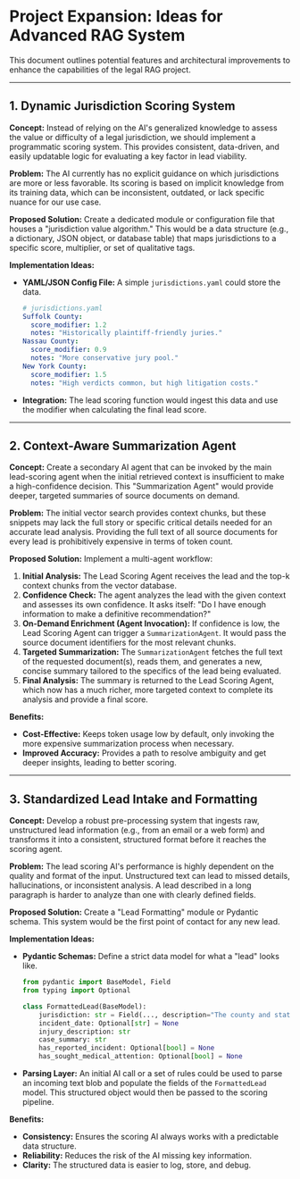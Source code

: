 # Project Expansion: Ideas for Advanced RAG System

This document outlines potential features and architectural improvements to enhance the capabilities of the legal RAG project.

---

## 1. Dynamic Jurisdiction Scoring System

**Concept:**
Instead of relying on the AI's generalized knowledge to assess the value or difficulty of a legal jurisdiction, we should implement a programmatic scoring system. This provides consistent, data-driven, and easily updatable logic for evaluating a key factor in lead viability.

**Problem:**
The AI currently has no explicit guidance on which jurisdictions are more or less favorable. Its scoring is based on implicit knowledge from its training data, which can be inconsistent, outdated, or lack specific nuance for our use case.

**Proposed Solution:**
Create a dedicated module or configuration file that houses a "jurisdiction value algorithm." This would be a data structure (e.g., a dictionary, JSON object, or database table) that maps jurisdictions to a specific score, multiplier, or set of qualitative tags.

**Implementation Ideas:**
- **YAML/JSON Config File:** A simple `jurisdictions.yaml` could store the data.
  ```yaml
  # jurisdictions.yaml
  Suffolk County:
    score_modifier: 1.2
    notes: "Historically plaintiff-friendly juries."
  Nassau County:
    score_modifier: 0.9
    notes: "More conservative jury pool."
  New York County:
    score_modifier: 1.5
    notes: "High verdicts common, but high litigation costs."
  ```
- **Integration:** The lead scoring function would ingest this data and use the modifier when calculating the final lead score.

---

## 2. Context-Aware Summarization Agent

**Concept:**
Create a secondary AI agent that can be invoked by the main lead-scoring agent when the initial retrieved context is insufficient to make a high-confidence decision. This "Summarization Agent" would provide deeper, targeted summaries of source documents on demand.

**Problem:**
The initial vector search provides context chunks, but these snippets may lack the full story or specific critical details needed for an accurate lead analysis. Providing the full text of all source documents for every lead is prohibitively expensive in terms of token count.

**Proposed Solution:**
Implement a multi-agent workflow:

1.  **Initial Analysis:** The Lead Scoring Agent receives the lead and the top-k context chunks from the vector database.
2.  **Confidence Check:** The agent analyzes the lead with the given context and assesses its own confidence. It asks itself: "Do I have enough information to make a definitive recommendation?"
3.  **On-Demand Enrichment (Agent Invocation):** If confidence is low, the Lead Scoring Agent can trigger a `SummarizationAgent`. It would pass the source document identifiers for the most relevant chunks.
4.  **Targeted Summarization:** The `SummarizationAgent` fetches the full text of the requested document(s), reads them, and generates a new, concise summary tailored to the specifics of the lead being evaluated.
5.  **Final Analysis:** The summary is returned to the Lead Scoring Agent, which now has a much richer, more targeted context to complete its analysis and provide a final score.

**Benefits:**
- **Cost-Effective:** Keeps token usage low by default, only invoking the more expensive summarization process when necessary.
- **Improved Accuracy:** Provides a path to resolve ambiguity and get deeper insights, leading to better scoring.

---

## 3. Standardized Lead Intake and Formatting

**Concept:**
Develop a robust pre-processing system that ingests raw, unstructured lead information (e.g., from an email or a web form) and transforms it into a consistent, structured format before it reaches the scoring agent.

**Problem:**
The lead scoring AI's performance is highly dependent on the quality and format of the input. Unstructured text can lead to missed details, hallucinations, or inconsistent analysis. A lead described in a long paragraph is harder to analyze than one with clearly defined fields.

**Proposed Solution:**
Create a "Lead Formatting" module or Pydantic schema. This system would be the first point of contact for any new lead.

**Implementation Ideas:**
- **Pydantic Schemas:** Define a strict data model for what a "lead" looks like.
  ```python
  from pydantic import BaseModel, Field
  from typing import Optional

  class FormattedLead(BaseModel):
      jurisdiction: str = Field(..., description="The county and state where the incident occurred.")
      incident_date: Optional[str] = None
      injury_description: str
      case_summary: str
      has_reported_incident: Optional[bool] = None
      has_sought_medical_attention: Optional[bool] = None
  ```
- **Parsing Layer:** An initial AI call or a set of rules could be used to parse an incoming text blob and populate the fields of the `FormattedLead` model. This structured object would then be passed to the scoring pipeline.

**Benefits:**
- **Consistency:** Ensures the scoring AI always works with a predictable data structure.
- **Reliability:** Reduces the risk of the AI missing key information.
- **Clarity:** The structured data is easier to log, store, and debug. 